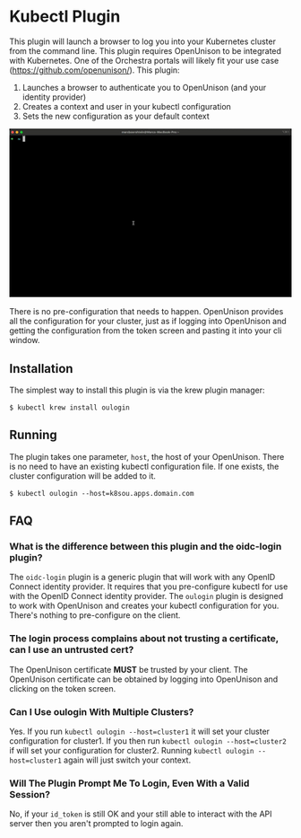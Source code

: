 # Kubectl Plugin

This plugin will launch a browser to log you into your Kubernetes cluster from the command line.  This plugin requires OpenUnison to be integrated with Kubernetes.  One of the Orchestra portals will likely fit your use case (https://github.com/openunison/).  This plugin:

1. Launches a browser to authenticate you to OpenUnison (and your identity provider)
2. Creates a context and user in your kubectl configuration
3. Sets the new configuration as your default context

![Video of CLI Login](assets/images/ou-login-oulogin.gif)

There is no pre-configuration that needs to happen.  OpenUnison provides all the configuration for your cluster, just as if logging into OpenUnison and getting the configuration from the token screen and pasting it into your cli window.

## Installation

The simplest way to install this plugin is via the krew plugin manager:

```
$ kubectl krew install oulogin
```

## Running

The plugin takes one parameter, `host`, the host of your OpenUnison.  There is no need to have an existing kubectl configuration file.  If one exists, the cluster configuration will be added to it.

```
$ kubectl oulogin --host=k8sou.apps.domain.com
```

## FAQ

### What is the difference between this plugin and the oidc-login plugin?

The `oidc-login` plugin is a generic plugin that will work with any OpenID Connect identity provider.  It requires that you pre-configure kubectl for use with the OpenID Connect identity provider.  The `oulogin` plugin is designed to work with OpenUnison and creates your kubectl configuration for you.  There's nothing to pre-configure on the client.

### The login process complains about not trusting a certificate, can I use an untrusted cert?

The OpenUnison certificate **MUST** be trusted by your client.  The OpenUnison certificate can be obtained by logging into OpenUnison and clicking on the token screen.

### Can I Use oulogin With Multiple Clusters?

Yes.  If you run `kubectl oulogin --host=cluster1` it will set your cluster configuration for cluster1.  If you then run `kubectl oulogin --host=cluster2` if will set your configuration for cluster2.  Running `kubectl oulogin --host=cluster1` again will just switch your context.

### Will The Plugin Prompt Me To Login, Even With a Valid Session?

No, if your `id_token` is still OK and your still able to interact with the API server then you aren't prompted to login again.
